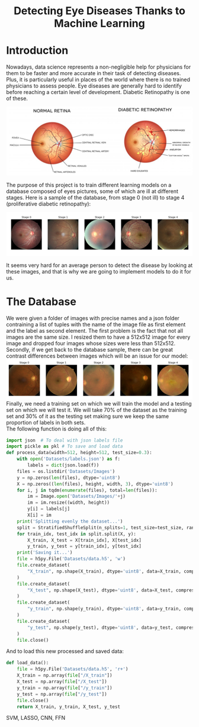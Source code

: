 <h1 align="center">Detecting Eye Diseases Thanks to Machine Learning</h1>

# Introduction

Nowadays, data science represents a non-negligible help for physicians for them to be faster and more accurate in their task of detecting diseases. Plus, it is particularly useful in places of the world where there is no trained physicians to assess people. Eye diseases are generally hard to identify before reaching a certain level of development. Diabetic Retinopathy is one of these.  

<img src="Images/DiabeticRetinopathy.png">

The purpose of this project is to train different learning models on a database composed of eyes pictures, some of which are ill at different stages. Here is a sample of the database, from stage 0 (not ill) to stage 4 (proliferative diabetic retinopathy):

<img src="Images/Stages.png">

It seems very hard for an average person to detect the disease by looking at these images, and that is why we are going to implement models to do it for us.

# The Database

We were given a folder of images with precise names and a json folder contraining a list of tuples with the name of the image file as first element and the label as second element.
The first problem is the fact that not all images are the same size. I resized them to have a 512x512 image for every image and dropped four images whose sizes were less than 512x512.  
Secondly, if we get back to the database sample, there can be great contrast differences between images which will be an issue for our model:
<img src="Images/DatasetContrast.png">
Finally, we need a training set on which we will train the model and a testing set on which we will test it. We will take 70% of the dataset as the training set and 30% of it as the testing set making sure we keep the same proportion of labels in both sets.  
The following function is doing all of this:

```python
import json  # To deal with json labels file
import pickle as pkl # To save and load data
def process_data(width=512, height=512, test_size=0.3):
    with open('Datasets/labels.json') as f:
        labels = dict(json.load(f))
    files = os.listdir('Datasets/Images')
    y = np.zeros(len(files), dtype='uint8')
    X = np.zeros((len(files), height, width, 3), dtype='uint8')
    for i, j in tqdm(enumerate(files), total=len(files)):
        im = Image.open('Datasets/Images/'+j)
        im = im.resize((width, height))
        y[i] = labels[j]
        X[i] = im
    print('Splitting evenly the dataset...')
    split = StratifiedShuffleSplit(n_splits=1, test_size=test_size, random_state=20)
    for train_idx, test_idx in split.split(X, y):
        X_train, X_test = X[train_idx], X[test_idx]
        y_train, y_test = y[train_idx], y[test_idx]
    print('Saving it...')
    file = h5py.File('Datasets/data.h5', 'w')
    file.create_dataset(
        "X_train", np.shape(X_train), dtype='uint8', data=X_train, compression="lzf"
    )
    file.create_dataset(
        "X_test", np.shape(X_test), dtype='uint8', data=X_test, compression="lzf"
    )
    file.create_dataset(
        "y_train", np.shape(y_train), dtype='uint8', data=y_train, compression="lzf"
    )
    file.create_dataset(
        "y_test", np.shape(y_test), dtype='uint8', data=y_test, compression="lzf"
    )
    file.close()
```
And to load this new processed and saved data:
```python
def load_data():
    file = h5py.File('Datasets/data.h5', 'r+')
    X_train = np.array(file["/X_train"])
    X_test = np.array(file["/X_test"])
    y_train = np.array(file["/y_train"])
    y_test = np.array(file["/y_test"])
    file.close()
    return X_train, y_train, X_test, y_test
```




SVM, LASSO, CNN, FFN